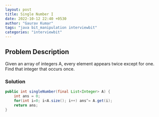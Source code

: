 ```yaml
---
layout: post
title: Single Number I
date: 2022-10-12 22:40 +0530
author: "Gaurav Kumar"
tags: "java bit_manipulation interviewbit"
categories: "interviewbit"
---
```


## Problem Description

Given an array of integers A, every element appears twice except for one. Find that integer that occurs once.

### Solution

```java
public int singleNumber(final List<Integer> A) {
    int ans = 0;
    for(int i=0; i<A.size(); i++) ans^= A.get(i);
    return ans;
}
```
